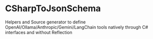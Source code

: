 # CSharpToJsonSchema
Helpers and Source generator to define OpenAI/Ollama/Anthropic/Gemini/LangChain tools natively through C# interfaces and without Reflection
